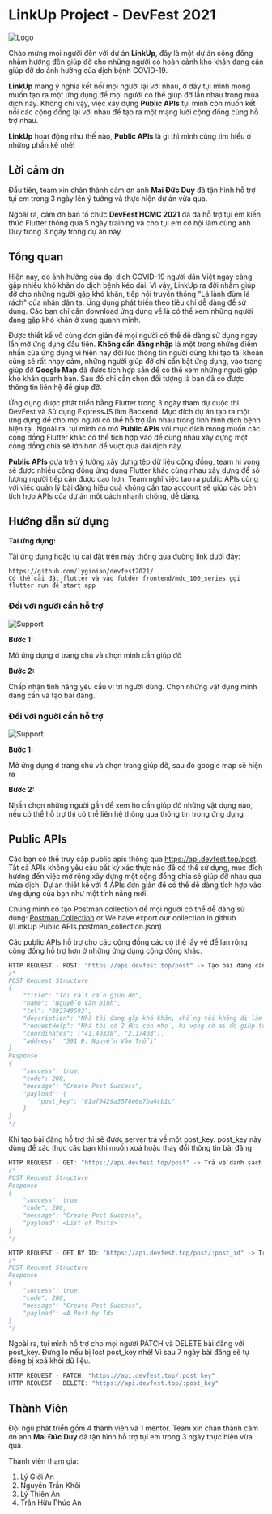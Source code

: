 # LinkUp Project - DevFest 2021

![Logo](./assets/logo.png)

Chào mừng mọi người đến với dự án **LinkUp**, đây là một dự án cộng đồng nhằm hướng đến giúp đỡ cho những người có hoàn cảnh khó khăn đang cần giúp đỡ do ảnh hưởng của dịch bệnh COVID-19.

**LinkUp** mang ý nghĩa kết nối mọi người lại với nhau, ở đây tụi mình mong muốn tạo ra một ứng dụng để mọi người có thể giúp đỡ lẫn nhau trong mùa dịch này. Không chỉ vậy, việc xây dựng **Public APIs** tụi mình còn muốn kết nối các cộng đồng lại với nhau để tạo ra một mạng lưới cộng đồng cùng hỗ trợ nhau.

**LinkUp** hoạt động như thế nào, **Public APIs** là gì thì mình cùng tìm hiểu ở những phần kế nhé!

## Lời cảm ơn

Đầu tiên, team xin chân thành cảm ơn anh **Mai Đức Duy** đã tận hình hỗ trợ tụi em trong 3 ngày lên ý tưởng và thực hiện dự án vừa qua.

Ngoài ra, cảm ơn ban tổ chức **DevFest HCMC 2021** đã đã hỗ trợ tụi em kiến thức Flutter thông qua 5 ngày training và cho tụi em cơ hội làm cùng anh Duy trong 3 ngày trong dự án này.

## Tổng quan

Hiện nay, do ảnh hưởng của đại dịch COVID-19 người dân Việt ngày càng gặp nhiều khó khăn do dịch bệnh kéo dài. Vì vậy, LinkUp ra đời nhằm giúp đỡ cho những người gặp khó khăn, tiếp nối truyền thống "Lá lành đùm lá rách" của nhân dân ta. Ứng dụng phát triển theo tiêu chí dễ dàng để sử dụng. Các bạn chỉ cần download ứng dụng về là có thể xem những người đang gặp khó khăn ở xung quanh mình.

Được thiết kế vô cùng đơn giản để mọi người có thể dễ dàng sử dụng ngay lần mở ứng dụng đầu tiên. **Không cần đăng nhập** là một trong những điểm nhấn của ứng dụng vì hiện nay đôi lúc thông tin người dùng khi tạo tài khoản cũng sẽ rất nhạy cảm, những người giúp đỡ chỉ cần bật ứng dụng, vào trang giúp đỡ **Google Map** đã được tích hợp sẵn để có thể xem những người gặp khó khăn quanh bạn. Sau đó chỉ cần chọn đối tượng là bạn đã có được thông tin liên hệ để giúp đỡ.

Ứng dụng được phát triển bằng Flutter trong 3 ngày tham dự cuộc thi DevFest và Sử dụng ExpressJS làm Backend. Mục đích dự án tạo ra một ứng dụng để cho mọi người có thể hỗ trợ lẫn nhau trong tình hình dịch bệnh hiện tại. Ngoài ra, tụi mình có mở **Public APIs** với mục đích mong muốn các cộng đồng Flutter khác có thể tích hợp vào để cùng nhau xây dựng một cộng đồng chia sẻ lớn hơn để vượt qua đại dịch này.

**Public APIs** dựa trên ý tưởng xây dựng tệp dữ liệu cộng đồng, team hi vọng sẽ được nhiều cộng đồng ứng dụng Flutter khác cùng nhau xây dựng để số lượng người tiếp cận được cao hơn. Team nghĩ việc tạo ra public APIs cùng với việc quản lý bài đăng hiệu quả không cần tạo account sẽ giúp các bên tích hợp APIs của dự án một cách nhanh chóng, dễ dàng.

## Hướng dẫn sử dụng

**Tải ứng dụng:**

Tải ứng dụng hoặc tự cài đặt trên máy thông qua đường link dưới đây:

```
https://github.com/lygioian/devfest2021/
Có thể cài đặt flutter và vào folder frontend/mdc_100_series gọi flutter run để start app
```

### Đối với người cần hỗ trợ

![Support](./assets/howtouse.gif)

**Bước 1:**

Mở ứng dụng ở trang chủ và chọn mình cần giúp đỡ

**Bước 2:**

Chấp nhận tính năng yêu cầu vị trí người dùng. Chọn những vật dụng mình đang cần và tạo bài đăng.

### Đối với người cần hỗ trợ

![Support](./assets/howtohelp.gif)

**Bước 1:**

Mở ứng dụng ở trang chủ và chọn trang giúp đỡ, sau đó google map sẽ hiện ra

**Bước 2:**

Nhấn chọn những người gần để xem họ cần giúp đỡ những vật dụng nào, nếu có thể hỗ trợ thì có thể liên hệ thông qua thông tin trong ứng dụng

## Public APIs

Các bạn có thể truy cập public apis thông qua https://api.devfest.top/post. Tất cả APIs không yêu cầu bất kỳ xác thực nào để có thể sử dụng, mục đích hướng đến việc mở rộng xây dựng một cộng đồng chia sẻ giúp đỡ nhau qua mùa dịch. Dự án thiết kế với 4 APIs đơn giản để có thể dễ dàng tích hợp vào ứng dụng của bạn như một tính năng mới.

Chúng mình có tạo Postman collection để mọi người có thể dễ dàng sử dụng: [Postman Collection](https://www.getpostman.com/collections/9866b6b51f388e1e842a) or We have export our collection in github (/LinkUp Public APIs.postman_collection.json)

Các public APIs hỗ trợ cho các cộng đồng các có thể lấy về để lan rộng cộng đồng hỗ trợ hơn ở những ứng dụng cộng đồng khác.

```js
HTTP REQUEST - POST: "https://api.devfest.top/post" -> Tạo bài đăng cần hỗ trợ.
/*
POST Request Structure
{
    "title": "Tôi rất cần giúp đỡ",
    "name": "Nguyễn Văn Bình",
    "tel": "093749593",
    "description": "Nhà tôi đang gặp khó khăn, chồng tôi không đi làm được 3 tháng nay rồi",
    "requestHelp": "Nhà tôi có 2 đứa con nhỏ, hi vọng có ai đó giúp tôi một ít sữa cho con",
    "coordinates": ["41.40338", "2.17403"],
    "address": "591 Đ. Nguyễn Văn Trỗi"
}
Response
{
    "success": true,
    "code": 200,
    "message": "Create Post Success",
    "payload": {
        "post_key": "61af9429a3578e6e7ba4cb1c"
    }
}
*/
```

Khi tạo bài đăng hỗ trợ thì sẽ được server trả về một post_key. post_key này dùng để xác thực các bạn khi muốn xoá hoặc thay đổi thông tin bài đăng

```js
HTTP REQUEST - GET: "https://api.devfest.top/post" -> Trả về danh sách các bài đăng hỗ trợ
/*
POST Request Structure
Response
{
    "success": true,
    "code": 200,
    "message": "Create Post Success",
    "payload": <List of Posts>
}
*/
```

```js
HTTP REQUEST - GET BY ID: "https://api.devfest.top/post/:post_id" -> Trả về danh sách các bài đăng hỗ trợ
/*
POST Request Structure
Response
{
    "success": true,
    "code": 200,
    "message": "Create Post Success",
    "payload": <A Post by Id>
}
*/
```

Ngoài ra, tụi mình hỗ trợ cho mọi người PATCH và DELETE bài đăng với post_key. Đừng lo nếu bị lost post_key nhé! Vì sau 7 ngày bài đăng sẽ tự động bị xoá khỏi dữ liệu.

```js
HTTP REQUEST - PATCH: "https://api.devfest.top/:post_key"
HTTP REQUEST - DELETE: "https://api.devfest.top/:post_key"
```

## Thành Viên

Đội ngũ phát triển gồm 4 thành viên và 1 mentor.
Team xin chân thành cảm ơn anh **Mai Đức Duy** đã tận hình hỗ trợ tụi em trong 3 ngày thực hiện vừa qua.

Thành viên tham gia:

1. Lý Giới An
2. Nguyễn Trần Khôi
3. Lý Thiên Ân
4. Trần Hữu Phúc An
